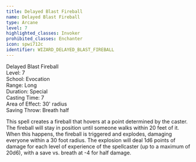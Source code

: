 ```yaml
---
title: Delayed Blast Fireball
name: Delayed Blast Fireball
type: Arcane
level: 7
highlighted_classes: Invoker
prohibited_classes: Enchanter
icon: spwi712c
identifier: WIZARD_DELAYED_BLAST_FIREBALL
---
```

Delayed Blast Fireball  
Level: 7  
School: Evocation  
Range: Long  
Duration: Special  
Casting Time: 7  
Area of Effect: 30' radius  
Saving Throw: Breath half  
  
This spell creates a fireball that hovers at a point determined by the caster. The fireball will stay in position until someone walks within 20 feet of it. When this happens, the fireball is triggered and explodes, damaging everyone within a 30 foot radius. The explosion will deal 1d6 points of damage for each level of experience of the spellcaster (up to a maximum of 20d6), with a save vs. breath at -4 for half damage.  

